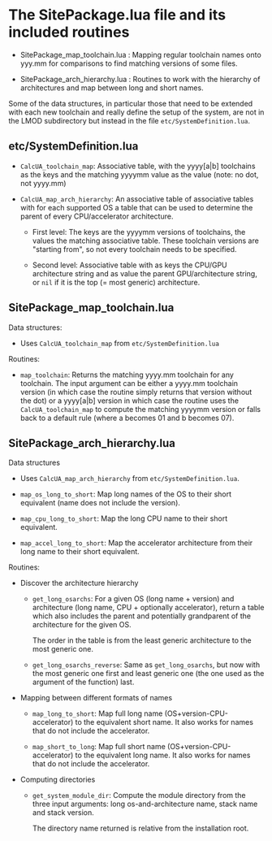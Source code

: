 # The SitePackage.lua file and its included routines

  * SitePackage_map_toolchain.lua : Mapping regular toolchain names onto yyy.mm for
    comparisons to find matching versions of some files.

  * SitePackage_arch_hierarchy.lua : Routines to work with the hierarchy of
    architectures and map between long and short names.

Some of the data structures, in particular those that need to be extended with each
new toolchain and really define the setup of the system, are not in the LMOD subdirectory
but instead in the file `etc/SystemDefinition.lua`.


## etc/SystemDefinition.lua

-   `CalcUA_toolchain_map`: Associative table, with the yyyy[a|b] toolchains as the keys and
    the matching yyyymm value as the value (note: no dot, not yyyy.mm)

-   `CalcUA_map_arch_hierarchy`: An associative table of associative tables with for each supported
    OS a table that can be used to determine the parent of every CPU/accelerator
    architecture.

    -   First level: The keys are the yyyymm versions of toolchains, the values the matching
        associative table. These toolchain versions are "starting from", so not every toolchain
        needs to be specified.

    -   Second level: Associative table with as keys the CPU/GPU architecture
        string and as value the parent GPU/architecture string, or `nil` if it is
        the top (= most generic) architecture.




## SitePackage_map_toolchain.lua

Data structures:

-   Uses `CalcUA_toolchain_map` from `etc/SystemDefinition.lua`

Routines:

-   `map_toolchain`:  Returns the matching yyyy.mm toolchain for any toolchain. The
    input argument can be either a yyyy.mm toolchain version (in which case the
    routine simply returns that version without the dot) or a yyyy[a|b] version in 
    which case the routine uses the `CalcUA_toolchain_map` to compute the matching 
    yyyymm version or falls back to a default rule (where a becomes 01 and b becomes
    07).


## SitePackage_arch_hierarchy.lua

Data structures

-   Uses `CalcUA_map_arch_hierarchy` from `etc/SystemDefinition.lua`.
   
-   `map_os_long_to_short`: Map long names of the OS to their short equivalent
    (name does not include the version).

-   `map_cpu_long_to_short`: Map the long CPU name to their short equivalent.

-   `map_accel_long_to_short`: Map the accelerator architecture from their long
    name to their short equivalent.

Routines:

-   Discover the architecture hierarchy

    -   `get_long_osarchs`: For a given OS (long name + version) and architecture
        (long name, CPU + optionally accelerator), return a table which also includes
        the parent and potentially grandparent of the architecture for the given OS.

        The order in the table is from the least generic architecture to the most
        generic one.

    -   `get_long_osarchs_reverse`: Same as `get_long_osarchs`, but now with the
        most generic one first and least generic one (the one used as the argument
        of the function) last.

-   Mapping between different formats of names

    -   `map_long_to_short`: Map full long name (OS+version-CPU-accelerator) to the
        equivalent short name. It also works for names that do not include the
        accelerator.

    -   `map_short_to_long`: Map full short name (OS+version-CPU-accelerator) to the
        equivalent long name. It also works for names that do not include the
        accelerator.

-   Computing directories

    -   `get_system_module_dir`: Compute the module directory from the three input arguments:
        long os-and-architecture name, stack name and stack version.

        The directory name returned is relative from the installation root.
